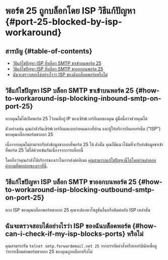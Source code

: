 # พอร์ต 25 ถูกบล็อกโดย ISP วิธีแก้ปัญหา {#port-25-blocked-by-isp-workaround}

## สารบัญ {#table-of-contents}

* [วิธีแก้ไขปัญหา ISP ที่บล็อก SMTP ขาเข้าบนพอร์ต 25](#how-to-workaround-isp-blocking-inbound-smtp-on-port-25)
* [วิธีแก้ไขปัญหา ISP ที่บล็อก SMTP ขาออกบนพอร์ต 25](#how-to-workaround-isp-blocking-outbound-smtp-on-port-25)
* [ฉันจะตรวจสอบได้อย่างไรว่า ISP ของฉันบล็อคพอร์ตหรือไม่](#how-can-i-check-if-my-isp-blocks-ports)

## วิธีแก้ไขปัญหา ISP บล็อก SMTP ขาเข้าบนพอร์ต 25 {#how-to-workaround-isp-blocking-inbound-smtp-on-port-25}

หากคุณไม่ได้เปิดพอร์ต 25 ไว้บนที่อยู่ IP ของเซิร์ฟเวอร์อีเมลของคุณ คู่มือนี้อาจช่วยคุณได้

ตัวอย่างเช่น คุณกำลังรันเซิร์ฟเวอร์อีเมลแบบกำหนดเองที่บ้าน และผู้ให้บริการอินเทอร์เน็ต ("ISP") ของคุณบล็อกพอร์ตขาออก 25

เนื่องจากคุณไม่สามารถรับส่งข้อมูลขาออกที่พอร์ต 25 ได้ ดังนั้น คุณก็มีแนวโน้มที่จะรับส่งข้อมูลขาเข้าที่พอร์ต 25 ไม่ได้ด้วยเช่นกันเนื่องจากการบล็อกนี้

โดยถือว่าคุณกำลังใช้บริการของเราในการส่งต่ออีเมล [คุณสามารถแก้ไขปัญหานี้ได้โดยผ่านคำตอบคำถามที่พบบ่อยของเราที่นี่](/faq#can-i-forward-emails-to-ports-other-than-25-eg-if-my-isp-has-blocked-port-25).

## วิธีแก้ไขปัญหา ISP บล็อก SMTP ขาออกบนพอร์ต 25 {#how-to-workaround-isp-blocking-outbound-smtp-on-port-25}

หาก ISP ของคุณบล็อกพอร์ตขาออก 25 คุณจะต้องหาโซลูชันอื่นหรือติดต่อกับ ISP เหล่านั้น

## ฉันจะตรวจสอบได้อย่างไรว่า ISP ของฉันบล็อคพอร์ต {#how-can-i-check-if-my-isp-blocks-ports} หรือไม่

คุณสามารถรัน `telnet smtp.forwardemail.net 25` จากบรรทัดคำสั่งหรือเทอร์มินัลเพื่อดูว่าการเชื่อมต่อพอร์ตขาออก 25 ของคุณถูกบล็อกหรือไม่